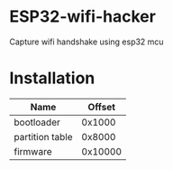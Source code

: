 # ESP32-wifi-hacker
Capture wifi handshake using esp32 mcu

# Installation

| Name            | Offset |
|-----------------|--------|
| bootloader      | 0x1000 |
| partition table | 0x8000 |
| firmware        | 0x10000|
